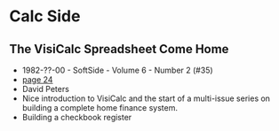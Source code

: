 # Calc Side

## The VisiCalc Spreadsheet Come Home

- 1982-??-00 - SoftSide - Volume 6 - Number 2 (#35)
- [page 24](https://archive.org/details/softside-magazine-50/page/n25/mode/2up?view=theater)
- David Peters
- Nice introduction to VisiCalc and the start of a multi-issue series on building a complete home finance system.
- Building a checkbook register
